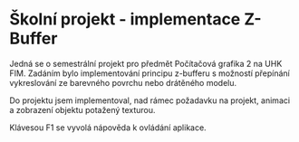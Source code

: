 # Školní projekt - implementace Z-Buffer

Jedná se o semestrální projekt pro předmět Počítačová grafika 2 na UHK FIM. Zadáním bylo implementování principu z-bufferu s možností přepínání vykreslování ze barevného povrchu nebo drátěného modelu. 

Do projektu jsem implementoval, nad rámec požadavku na projekt, animaci a zobrazení objektu potažený texturou.

Klávesou F1 se vyvolá nápověda k ovládání aplikace.
